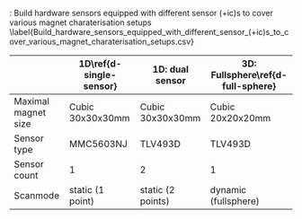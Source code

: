 : Build hardware sensors equipped with different sensor (+ic)s to cover various magnet charaterisation setups \label{Build_hardware_sensors_equipped_with_different_sensor_(+ic)s_to_cover_various_magnet_charaterisation_setups.csv}

|                     | 1D\ref{d-single-sensor} | 1D: dual sensor   | 3D: Fullsphere\ref{d-full-sphere} |
| ------------------- | ----------------------- | ----------------- | --------------------------------- |
| Maximal magnet size | Cubic 30x30x30mm        | Cubic 30x30x30mm  | Cubic 20x20x20mm                  |
| Sensor type         | MMC5603NJ               | TLV493D           | TLV493D                           |
| Sensor count        | 1                       | 2                 | 1                                 |
| Scanmode            | static (1 point)        | static (2 points) | dynamic (fullsphere)              |
